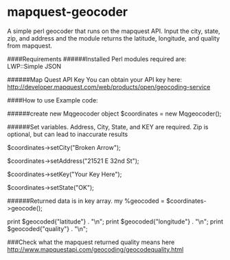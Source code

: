 mapquest-geocoder
=================

A simple perl geocoder that runs on the mapquest API. Input the city, state, zip, and address and the module returns the latitude, longitude, and quality from mapquest.

####Requirements
######Installed Perl modules required are:
LWP::Simple
JSON

######Map Quest API Key
You can obtain your API key here: http://developer.mapquest.com/web/products/open/geocoding-service


####How to use
Example code:

######create new Mqgeocoder object
$coordinates = new Mqgeocoder();

######Set variables. Address, City, State, and KEY are required. Zip is optional, but can lead to inaccurate results

$coordinates->setCity("Broken Arrow");

$coordinates->setAddress("21521 E 32nd St");

$coordinates->setKey("Your Key Here");

$coordinates->setState("OK");

######Returned data is in key array. 
my %geocoded = $coordinates->geocode();

print $geocoded{"latitude"} . "\n";
print $geocoded{"longitude"} . "\n";
print $geocoded{"quality"} . "\n";


###Check what the mapquest returned quality means here
http://www.mapquestapi.com/geocoding/geocodequality.html
